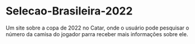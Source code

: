 # Selecao-Brasileira-2022
 Um site sobre a copa de 2022 no Catar, onde o usuário pode pesquisar o número da camisa do jogador parra receber mais informações sobre ele.
